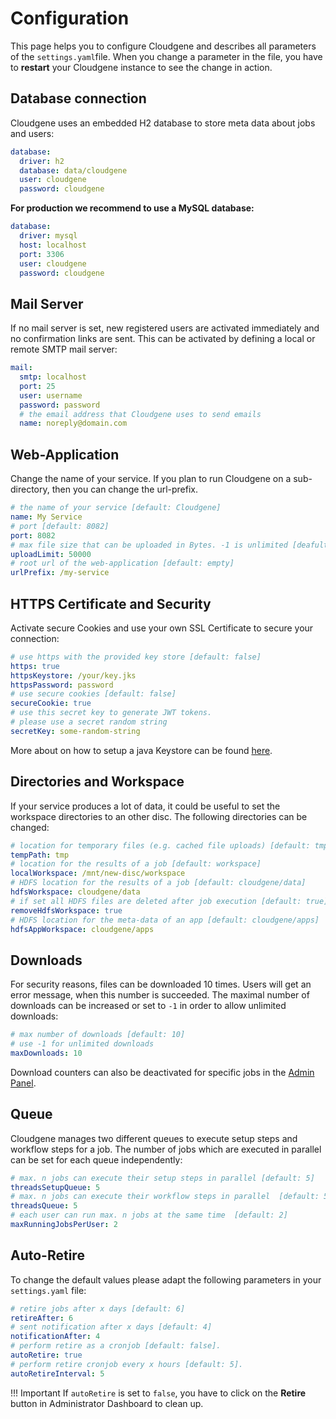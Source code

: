 
# Configuration

This page helps you to configure Cloudgene and describes all parameters of the `settings.yaml`file. When you change a parameter in the file, you have to **restart** your Cloudgene instance to see the change in action.


## Database connection

Cloudgene uses an embedded H2 database to store meta data about jobs and users:

```yaml
database:
  driver: h2
  database: data/cloudgene
  user: cloudgene
  password: cloudgene
```

**For production we recommend to use a MySQL database:**

```yaml
database:
  driver: mysql
  host: localhost
  port: 3306
  user: cloudgene
  password: cloudgene
```

## Mail Server

If no mail server is set, new registered users are activated immediately and no confirmation links are sent. This can be activated by defining a local or remote SMTP mail server:

```yaml
mail:
  smtp: localhost
  port: 25
  user: username
  password: password
  # the email address that Cloudgene uses to send emails
  name: noreply@domain.com
```

## Web-Application

Change the name of your service. If you plan to run Cloudgene on a sub-directory, then you can change the url-prefix.

```yaml
# the name of your service [default: Cloudgene]
name: My Service
# port [default: 8082]
port: 8082
# max file size that can be uploaded in Bytes. -1 is unlimited [deafult: -1]
uploadLimit: 50000
# root url of the web-application [default: empty]
urlPrefix: /my-service
```

## HTTPS Certificate and Security

Activate secure Cookies and use your own SSL Certificate to secure your connection:

```yaml
# use https with the provided key store [default: false]
https: true
httpsKeystore: /your/key.jks
httpsPassword: password
# use secure cookies [default: false]
secureCookie: true
# use this secret key to generate JWT tokens.
# please use a secret random string
secretKey: some-random-string
```

More about on how to setup a java Keystore can be found [here](http://seppinho.github.io/restlet/webservice/2015/08/31/restlet/).


## Directories and Workspace

If your service produces a lot of data, it could be useful to set the workspace directories to an other disc. The following directories can be changed:

```yaml
# location for temporary files (e.g. cached file uploads) [default: tmp]
tempPath: tmp
# location for the results of a job [default: workspace]
localWorkspace: /mnt/new-disc/workspace
# HDFS location for the results of a job [default: cloudgene/data]
hdfsWorkspace: cloudgene/data
# if set all HDFS files are deleted after job execution [default: true]
removeHdfsWorkspace: true
# HDFS location for the meta-data of an app [default: cloudgene/apps]
hdfsAppWorkspace: cloudgene/apps
```

## Downloads

For security reasons, files can be downloaded 10 times. Users will get an error message, when this number is succeeded. The maximal number of downloads can be increased or set to `-1` in order to allow unlimited downloads:


```yaml
# max number of downloads [default: 10]
# use -1 for unlimited downloads
maxDownloads: 10
```

Download counters can also be deactivated for specific jobs in the [Admin Panel](jobs.md#completed-jobs).

## Queue

Cloudgene manages two different queues to execute setup steps and workflow steps for a job. The number of jobs which are executed in parallel can be set for each queue independently:

```yaml
# max. n jobs can execute their setup steps in parallel [default: 5]
threadsSetupQueue: 5
# max. n jobs can execute their workflow steps in parallel  [default: 5]
threadsQueue: 5
# each user can run max. n jobs at the same time  [default: 2]
maxRunningJobsPerUser: 2
```

## Auto-Retire

To change the default values please adapt the following parameters in your `settings.yaml` file:

```yaml
# retire jobs after x days [default: 6]
retireAfter: 6
# sent notification after x days [default: 4]
notificationAfter: 4
# perform retire as a cronjob [default: false].
autoRetire: true
# perform retire cronjob every x hours [default: 5].
autoRetireInterval: 5

```

!!! Important
    If `autoRetire` is set to `false`, you have to click on the **Retire** button in Administrator Dashboard to clean up.
